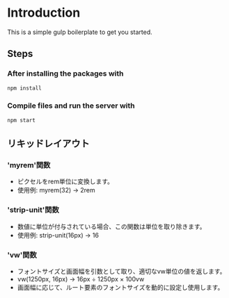 # Introduction
This is a simple gulp boilerplate to get you started.


## Steps
### After installing the packages with
```bash
npm install
```

### Compile files and run the server with
```bash
npm start
```

## リキッドレイアウト

###  'myrem'関数
- ピクセルをrem単位に変換します。
- 使用例: myrem(32) → 2rem

###  'strip-unit'関数
- 数値に単位が付与されている場合、この関数は単位を取り除きます。
- 使用例: strip-unit(16px) → 16

###  'vw'関数
- フォントサイズと画面幅を引数として取り、適切なvw単位の値を返します。
- vw(1250px, 16px) → 16px ÷ 1250px × 100vw
- 画面幅に応じて、ルート要素のフォントサイズを動的に設定し使用します。

